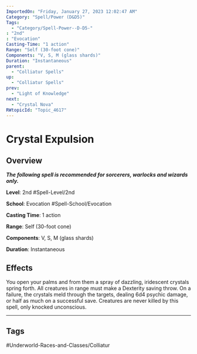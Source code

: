 ```yaml
---
ImportedOn: "Friday, January 27, 2023 12:02:47 AM"
Category: "Spell/Power (D&D5)"
Tags:
  - "Category/Spell-Power--D-D5-"
: "2nd"
: "Evocation"
Casting-Time: "1 action"
Range: "Self (30-foot cone)"
Components: "V, S, M (glass shards)"
Duration: "Instantaneous"
parent:
  - "Colliatur Spells"
up:
  - "Colliatur Spells"
prev:
  - "Light of Knowledge"
next:
  - "Crystal Nova"
RWtopicId: "Topic_4617"
---
```

# Crystal Expulsion
## Overview
***The following spell is recommended for sorcerers, warlocks and wizards only.***

**Level**: 2nd
#Spell-Level/2nd

**School**: Evocation
#Spell-School/Evocation

**Casting Time**: 1 action

**Range**: Self (30-foot cone)

**Components**: V, S, M (glass shards)

**Duration**: Instantaneous

## Effects
You open your palms and from them a spray of dazzling, iridescent crystals spring forth. All creatures in range must make a Dexterity saving throw. On a failure, the crystals meld through the targets, dealing 6d4 psychic damage, or half as much on a successful save. Creatures are never killed by this spell, only knocked unconscious.


---
## Tags
#Underworld-Races-and-Classes/Colliatur

